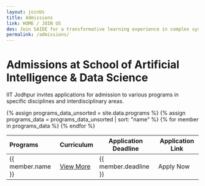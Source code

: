 ```yaml
---
layout: joinUs
title: Admissions
link: HOME / JOIN US
des: Join SAIDE for a transformative learning experience in complex systems science.
permalink: /admissions/
---
```


<div id="parent-box">

<div class="general-section">

<h1 style="text-transform: none;">Admissions at School of Artificial Intelligence & Data Science</h1>
<div class="row">
<div class="col-md-9">
<p>IIT Jodhpur invites applications for admission to various programs in specific disciplines and interdisciplinary areas. </p>
</div>
</div>
</div>

<div class="application-section">
<div class="table-container">
<table id="admissionTable">
<thead>
<tr>
<th style="text-align:left">Programs</th>
<th>Curriculum</th>
<th>Application Deadline</th>
<th>Application Link</th>
</tr>
</thead>
<tbody id="admissions-table">
{% assign programs_data_unsorted = site.data.programs %}
{% assign programs_data = programs_data_unsorted | sort: "name" %}
{% for member in programs_data %}
<tr>
<td style="text-align:left">{{ member.name }}</td>
<td><a href="{{ member.document }}" target="_blank" class="view-more" style="border:0;">View More</a></td>
<td>{{ member.deadline }}</td>
<td><a href="{{ member.application }}" target="_blank" class="apply-now" style="border:0;text-decoration:none;"><i class="fa-regular fa-hand-point-right"></i> Apply Now</a></td>
</tr>
{% endfor %}
</tbody>
</table>
</div>
</div>
<style>
  /* page-banner image */
  .background-about {
    background-image: url("{{ site.baseurl }}/images/Admissions.png");
  }

</style>
